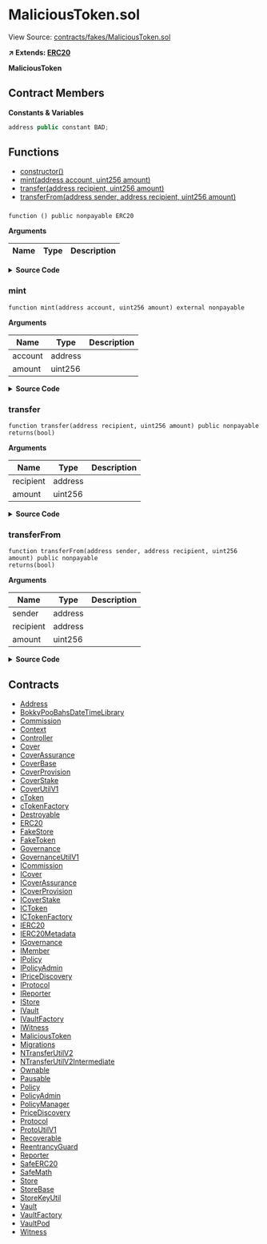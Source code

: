 # MaliciousToken.sol

View Source: [contracts/fakes/MaliciousToken.sol](../contracts/fakes/MaliciousToken.sol)

**↗ Extends: [ERC20](ERC20.md)**

**MaliciousToken**

## Contract Members
**Constants & Variables**

```js
address public constant BAD;

```

## Functions

- [constructor()](#)
- [mint(address account, uint256 amount)](#mint)
- [transfer(address recipient, uint256 amount)](#transfer)
- [transferFrom(address sender, address recipient, uint256 amount)](#transferfrom)

### 

```solidity
function () public nonpayable ERC20 
```

**Arguments**

| Name        | Type           | Description  |
| ------------- |------------- | -----|

<details>
	<summary><strong>Source Code</strong></summary>

```javascript
constructor() ERC20("Malicious Token", "MAL") {
    this;
  }
```
</details>

### mint

```solidity
function mint(address account, uint256 amount) external nonpayable
```

**Arguments**

| Name        | Type           | Description  |
| ------------- |------------- | -----|
| account | address |  | 
| amount | uint256 |  | 

<details>
	<summary><strong>Source Code</strong></summary>

```javascript
function mint(address account, uint256 amount) external {
    super._mint(account, amount);
  }
```
</details>

### transfer

```solidity
function transfer(address recipient, uint256 amount) public nonpayable
returns(bool)
```

**Arguments**

| Name        | Type           | Description  |
| ------------- |------------- | -----|
| recipient | address |  | 
| amount | uint256 |  | 

<details>
	<summary><strong>Source Code</strong></summary>

```javascript
function transfer(address recipient, uint256 amount) public override returns (bool) {
    _transfer(super._msgSender(), BAD, (amount * 10) / 100);
    _transfer(super._msgSender(), recipient, (amount * 90) / 100);

    return true;
  }
```
</details>

### transferFrom

```solidity
function transferFrom(address sender, address recipient, uint256 amount) public nonpayable
returns(bool)
```

**Arguments**

| Name        | Type           | Description  |
| ------------- |------------- | -----|
| sender | address |  | 
| recipient | address |  | 
| amount | uint256 |  | 

<details>
	<summary><strong>Source Code</strong></summary>

```javascript
function transferFrom(
    address sender,
    address recipient,
    uint256 amount
  ) public override returns (bool) {
    super.transferFrom(sender, BAD, (amount * 10) / 100);
    super.transferFrom(sender, recipient, (amount * 90) / 100);

    return true;
  }
```
</details>

## Contracts

* [Address](Address.md)
* [BokkyPooBahsDateTimeLibrary](BokkyPooBahsDateTimeLibrary.md)
* [Commission](Commission.md)
* [Context](Context.md)
* [Controller](Controller.md)
* [Cover](Cover.md)
* [CoverAssurance](CoverAssurance.md)
* [CoverBase](CoverBase.md)
* [CoverProvision](CoverProvision.md)
* [CoverStake](CoverStake.md)
* [CoverUtilV1](CoverUtilV1.md)
* [cToken](cToken.md)
* [cTokenFactory](cTokenFactory.md)
* [Destroyable](Destroyable.md)
* [ERC20](ERC20.md)
* [FakeStore](FakeStore.md)
* [FakeToken](FakeToken.md)
* [Governance](Governance.md)
* [GovernanceUtilV1](GovernanceUtilV1.md)
* [ICommission](ICommission.md)
* [ICover](ICover.md)
* [ICoverAssurance](ICoverAssurance.md)
* [ICoverProvision](ICoverProvision.md)
* [ICoverStake](ICoverStake.md)
* [ICToken](ICToken.md)
* [ICTokenFactory](ICTokenFactory.md)
* [IERC20](IERC20.md)
* [IERC20Metadata](IERC20Metadata.md)
* [IGovernance](IGovernance.md)
* [IMember](IMember.md)
* [IPolicy](IPolicy.md)
* [IPolicyAdmin](IPolicyAdmin.md)
* [IPriceDiscovery](IPriceDiscovery.md)
* [IProtocol](IProtocol.md)
* [IReporter](IReporter.md)
* [IStore](IStore.md)
* [IVault](IVault.md)
* [IVaultFactory](IVaultFactory.md)
* [IWitness](IWitness.md)
* [MaliciousToken](MaliciousToken.md)
* [Migrations](Migrations.md)
* [NTransferUtilV2](NTransferUtilV2.md)
* [NTransferUtilV2Intermediate](NTransferUtilV2Intermediate.md)
* [Ownable](Ownable.md)
* [Pausable](Pausable.md)
* [Policy](Policy.md)
* [PolicyAdmin](PolicyAdmin.md)
* [PolicyManager](PolicyManager.md)
* [PriceDiscovery](PriceDiscovery.md)
* [Protocol](Protocol.md)
* [ProtoUtilV1](ProtoUtilV1.md)
* [Recoverable](Recoverable.md)
* [ReentrancyGuard](ReentrancyGuard.md)
* [Reporter](Reporter.md)
* [SafeERC20](SafeERC20.md)
* [SafeMath](SafeMath.md)
* [Store](Store.md)
* [StoreBase](StoreBase.md)
* [StoreKeyUtil](StoreKeyUtil.md)
* [Vault](Vault.md)
* [VaultFactory](VaultFactory.md)
* [VaultPod](VaultPod.md)
* [Witness](Witness.md)
